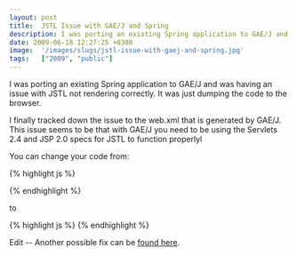 ```yaml
---
layout: post
title:  JSTL Issue with GAE/J and Spring
description: I was porting an existing Spring application to GAE/J and was having an issue with JSTL not rendering correctly. It was just dumping the code to the browser. I finally tracked down the issue to the web.xml that is generated by GAE/J. This issue seems to be that with GAE/J you need to be using the Servlets 2.4 and JSP 2.0 specs for JSTL to function properlyl  You can change your code from-  to   Edit -- Another possible fix can be found here  .
date: 2009-06-18 12:27:25 +0300
image:  '/images/slugs/jstl-issue-with-gaej-and-spring.jpg'
tags:   ["2009", "public"]
---
```

<p>I was porting an existing Spring application to GAE/J and was having an issue with JSTL not rendering correctly. It was just dumping the code to the browser.</p>
<p>I finally tracked down the issue to the web.xml that is generated by GAE/J. This issue seems to be that with GAE/J you need to be using the Servlets 2.4 and JSP 2.0 specs for JSTL to function properlyl</p>
<p>You can change your code from:</p>
{% highlight js %}<web-app xmlns="http://java.sun.com/xml/ns/javaee" version="2.5">

{% endhighlight %}
<p>to</p>
{% highlight js %}<web-app xmlns="http://java.sun.com/xml/ns/j2ee"
	xmlns:xsi="http://www.w3.org/2001/XMLSchema-instance"
	xsi:schemaLocation="http://java.sun.com/xml/ns/j2ee" version="2.4">
{% endhighlight %}
<p>Edit -- Another possible fix can be <a href="http://groups.google.com/group/google-appengine-java/browse_thread/thread/a37b7710568bf54e?pli=1" target="_blank">found here</a>.</p>

